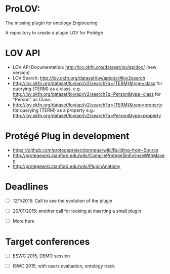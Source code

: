ProLOV: 
======
The missing plugin for ontology Engineering

A repository to create a plugin LOV for Protégé

LOV API
======
  - LOV API Documentation: http://lov.okfn.org/dataset/lov/apidoc/ (new version) 
  - LOV Search: http://lov.okfn.org/dataset/lov/apidoc/#lov2search
  - http://lov.okfn.org/dataset/lov/api/v2/search?q={TERM}&type=class for querying {TERM} as a class.
e.g. http://lov.okfn.org/dataset/lov/api/v2/search?q=Person&type=class for "Person" as Class.
  - http://lov.okfn.org/dataset/lov/api/v2/search?q={TERM}&type=property for querying {TERM} as a property
e.g.: http://lov.okfn.org/dataset/lov/api/v2/search?q=Person&type=property

Protégé Plug in development
===========================
  - https://github.com/protegeproject/protege/wiki/Building-from-Source
  - http://protegewiki.stanford.edu/wiki/CompileProtege5InEclipseWithMaven  
  - http://protegewiki.stanford.edu/wiki/PluginAnatomy
  
Deadlines
========
  - [ ] 12/1/2015: Call to see the evolution of the plugin
  - [ ] 20/01/2015: another call for looking at inserting a small plugin
  - [ ] More here 
  

Target conferences
=================
  - [ ] ESWC 2015, DEMO session
  - [ ] ISWC 2015, with users evaluation, ontology track
  
